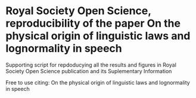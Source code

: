 # Royal Society Open Science, reproducibility of the paper On the physical origin of linguistic laws and lognormality in speech
Supporting script for repdoducying all the results and figures in Royal Society Open Science publication and its Suplementary Information

Free to use citing:
On the physical origin of linguistic laws and lognormality in speech

